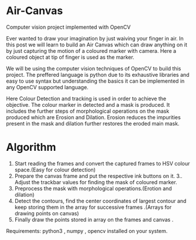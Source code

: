 # Air-Canvas
Computer vision project implemented with OpenCV

Ever wanted to draw your imagination by just waiving your finger in air. In this post we will learn to build an Air Canvas which can draw anything on it by just capturing the motion of a coloured marker with camera. Here a coloured object at tip of finger is used as the marker.

We will be using the computer vision techniques of OpenCV to build this project. The preffered language is python due to its exhaustive libraries and easy to use syntax but understanding the basics it can be implemented in any OpenCV supported language.

Here Colour Detection and tracking is used in order to achieve the objective. The colour marker in detected and a mask is produced. It includes the further steps of morphological operations on the mask produced which are Erosion and Dilation. Erosion reduces the impurities present in the mask and dilation further restores the eroded main mask.

# Algorithm
  1. Start reading the frames and convert the captured frames to HSV colour space.(Easy for colour detection)
  2. Prepare the canvas frame and put the respective ink buttons on it. 3.. Adjust the trackbar values for finding the mask of coloured marker.
  3. Preprocess the mask with morphological operations.(Erotion and dilation)
  4. Detect the contours, find the center coordinates of largest contour and keep storing them in the array for successive frames .(Arrays for drawing points on canvas)
  5. Finally draw the points stored in array on the frames and canvas .

Requirements: python3 , numpy , opencv installed on your system.
